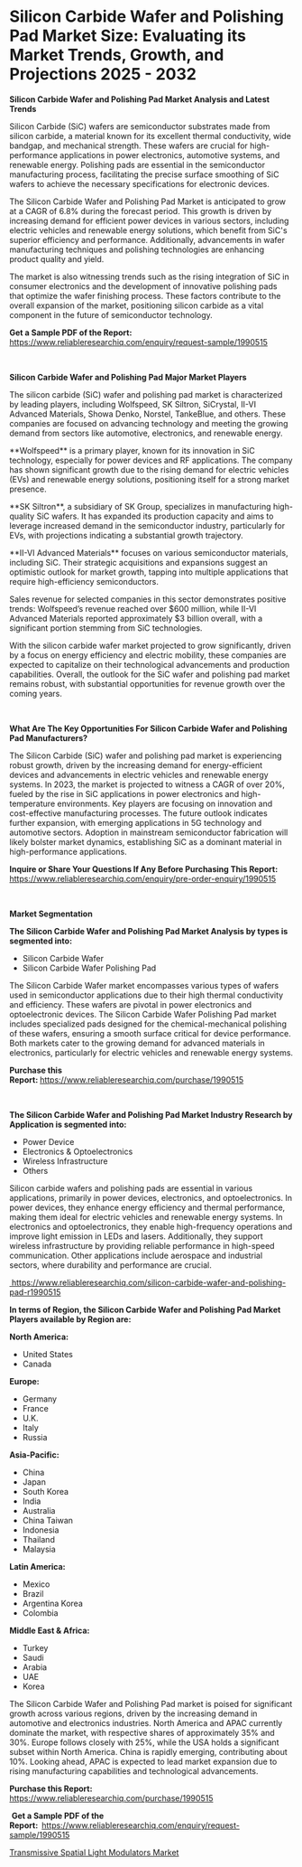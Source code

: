 <p><h1>Silicon Carbide Wafer and Polishing Pad Market Size: Evaluating its Market Trends, Growth, and Projections 2025 - 2032</h1></p><p><strong>Silicon Carbide Wafer and Polishing Pad Market Analysis and Latest Trends</strong></p>
<p><p>Silicon Carbide (SiC) wafers are semiconductor substrates made from silicon carbide, a material known for its excellent thermal conductivity, wide bandgap, and mechanical strength. These wafers are crucial for high-performance applications in power electronics, automotive systems, and renewable energy. Polishing pads are essential in the semiconductor manufacturing process, facilitating the precise surface smoothing of SiC wafers to achieve the necessary specifications for electronic devices.</p><p>The Silicon Carbide Wafer and Polishing Pad Market is anticipated to grow at a CAGR of 6.8% during the forecast period. This growth is driven by increasing demand for efficient power devices in various sectors, including electric vehicles and renewable energy solutions, which benefit from SiC's superior efficiency and performance. Additionally, advancements in wafer manufacturing techniques and polishing technologies are enhancing product quality and yield. </p><p>The market is also witnessing trends such as the rising integration of SiC in consumer electronics and the development of innovative polishing pads that optimize the wafer finishing process. These factors contribute to the overall expansion of the market, positioning silicon carbide as a vital component in the future of semiconductor technology.</p></p>
<p><strong>Get a Sample PDF of the Report:&nbsp;</strong> <a href="https://www.reliableresearchiq.com/enquiry/request-sample/1990515?utm_campaign=2810&utm_medium=2&utm_source=Github&utm_content=ia&utm_term=07042025&utm_id=silicon-carbide-wafer-and-polishing-pad">https://www.reliableresearchiq.com/enquiry/request-sample/1990515</a></p>
<p>&nbsp;</p>
<p><strong>Silicon Carbide Wafer and Polishing Pad Major Market Players</strong></p>
<p><p>The silicon carbide (SiC) wafer and polishing pad market is characterized by leading players, including Wolfspeed, SK Siltron, SiCrystal, II-VI Advanced Materials, Showa Denko, Norstel, TankeBlue, and others. These companies are focused on advancing technology and meeting the growing demand from sectors like automotive, electronics, and renewable energy.</p><p>**Wolfspeed** is a primary player, known for its innovation in SiC technology, especially for power devices and RF applications. The company has shown significant growth due to the rising demand for electric vehicles (EVs) and renewable energy solutions, positioning itself for a strong market presence.</p><p>**SK Siltron**, a subsidiary of SK Group, specializes in manufacturing high-quality SiC wafers. It has expanded its production capacity and aims to leverage increased demand in the semiconductor industry, particularly for EVs, with projections indicating a substantial growth trajectory.</p><p>**II-VI Advanced Materials** focuses on various semiconductor materials, including SiC. Their strategic acquisitions and expansions suggest an optimistic outlook for market growth, tapping into multiple applications that require high-efficiency semiconductors.</p><p>Sales revenue for selected companies in this sector demonstrates positive trends: Wolfspeed’s revenue reached over $600 million, while II-VI Advanced Materials reported approximately $3 billion overall, with a significant portion stemming from SiC technologies.</p><p>With the silicon carbide wafer market projected to grow significantly, driven by a focus on energy efficiency and electric mobility, these companies are expected to capitalize on their technological advancements and production capabilities. Overall, the outlook for the SiC wafer and polishing pad market remains robust, with substantial opportunities for revenue growth over the coming years.</p></p>
<p>&nbsp;</p>
<p><strong>What Are The Key Opportunities For Silicon Carbide Wafer and Polishing Pad Manufacturers?</strong></p>
<p><p>The Silicon Carbide (SiC) wafer and polishing pad market is experiencing robust growth, driven by the increasing demand for energy-efficient devices and advancements in electric vehicles and renewable energy systems. In 2023, the market is projected to witness a CAGR of over 20%, fueled by the rise in SiC applications in power electronics and high-temperature environments. Key players are focusing on innovation and cost-effective manufacturing processes. The future outlook indicates further expansion, with emerging applications in 5G technology and automotive sectors. Adoption in mainstream semiconductor fabrication will likely bolster market dynamics, establishing SiC as a dominant material in high-performance applications.</p></p>
<p><strong>Inquire or Share Your Questions If Any Before Purchasing This Report:</strong> <a href="https://www.reliableresearchiq.com/enquiry/pre-order-enquiry/1990515?utm_campaign=2810&utm_medium=2&utm_source=Github&utm_content=ia&utm_term=07042025&utm_id=silicon-carbide-wafer-and-polishing-pad">https://www.reliableresearchiq.com/enquiry/pre-order-enquiry/1990515</a></p>
<p>&nbsp;</p>
<p><strong>Market Segmentation</strong></p>
<p><strong>The Silicon Carbide Wafer and Polishing Pad Market Analysis by types is segmented into:</strong></p>
<p><ul><li>Silicon Carbide Wafer</li><li>Silicon Carbide Wafer Polishing Pad</li></ul></p>
<p><p>The Silicon Carbide Wafer market encompasses various types of wafers used in semiconductor applications due to their high thermal conductivity and efficiency. These wafers are pivotal in power electronics and optoelectronic devices. The Silicon Carbide Wafer Polishing Pad market includes specialized pads designed for the chemical-mechanical polishing of these wafers, ensuring a smooth surface critical for device performance. Both markets cater to the growing demand for advanced materials in electronics, particularly for electric vehicles and renewable energy systems.</p></p>
<p><strong>Purchase this Report:&nbsp;</strong><a href="https://www.reliableresearchiq.com/purchase/1990515?utm_campaign=2810&utm_medium=2&utm_source=Github&utm_content=ia&utm_term=07042025&utm_id=silicon-carbide-wafer-and-polishing-pad">https://www.reliableresearchiq.com/purchase/1990515</a></p>
<p>&nbsp;</p>
<p><strong>The Silicon Carbide Wafer and Polishing Pad Market Industry Research by Application is segmented into:</strong></p>
<p><ul><li>Power Device</li><li>Electronics & Optoelectronics</li><li>Wireless Infrastructure</li><li>Others</li></ul></p>
<p><p>Silicon carbide wafers and polishing pads are essential in various applications, primarily in power devices, electronics, and optoelectronics. In power devices, they enhance energy efficiency and thermal performance, making them ideal for electric vehicles and renewable energy systems. In electronics and optoelectronics, they enable high-frequency operations and improve light emission in LEDs and lasers. Additionally, they support wireless infrastructure by providing reliable performance in high-speed communication. Other applications include aerospace and industrial sectors, where durability and performance are crucial.</p></p>
<p><a href="https://www.reliableresearchiq.com/silicon-carbide-wafer-and-polishing-pad-r1990515?utm_campaign=2810&utm_medium=2&utm_source=Github&utm_content=ia&utm_term=07042025&utm_id=silicon-carbide-wafer-and-polishing-pad">&nbsp;https://www.reliableresearchiq.com/silicon-carbide-wafer-and-polishing-pad-r1990515</a></p>
<p><strong>In terms of Region, the Silicon Carbide Wafer and Polishing Pad Market Players available by Region are:</strong></p>
<p>
    <p> <strong> North America: </strong>
        <ul>
            <li>United States</li>
            <li>Canada</li>
        </ul>
        </p> 
    <p> <strong> Europe: </strong>
        <ul>
            <li>Germany</li>
            <li>France</li>
            <li>U.K.</li>
            <li>Italy</li>
            <li>Russia</li>
        </ul>
        </p> 
    <p> <strong> Asia-Pacific: </strong>
        <ul>
            <li>China</li>
            <li>Japan</li>
            <li>South Korea</li>
            <li>India</li>
            <li>Australia</li>
            <li>China Taiwan</li>
            <li>Indonesia</li>
            <li>Thailand</li>
            <li>Malaysia</li>
        </ul>
        </p> 
    <p> <strong> Latin America: </strong>
        <ul>
            <li>Mexico</li>
            <li>Brazil</li>
            <li>Argentina Korea</li>
            <li>Colombia</li>
        </ul>
        </p> 
    <p> <strong> Middle East & Africa: </strong>
        <ul>
            <li>Turkey</li>
            <li>Saudi</li>
            <li>Arabia</li>
            <li>UAE</li>
            <li>Korea</li>
        </ul>
    </p>
    </p>
<p><p>The Silicon Carbide Wafer and Polishing Pad market is poised for significant growth across various regions, driven by the increasing demand in automotive and electronics industries. North America and APAC currently dominate the market, with respective shares of approximately 35% and 30%. Europe follows closely with 25%, while the USA holds a significant subset within North America. China is rapidly emerging, contributing about 10%. Looking ahead, APAC is expected to lead market expansion due to rising manufacturing capabilities and technological advancements.</p></p>
<p><strong>Purchase this Report: </strong><a href="https://www.reliableresearchiq.com/purchase/1990515?utm_campaign=2810&utm_medium=2&utm_source=Github&utm_content=ia&utm_term=07042025&utm_id=silicon-carbide-wafer-and-polishing-pad">https://www.reliableresearchiq.com/purchase/1990515</a></p>
<p>&nbsp;<strong>Get a Sample PDF of the Report:&nbsp;&nbsp;</strong><a href="https://www.reliableresearchiq.com/enquiry/request-sample/1990515?utm_campaign=2810&utm_medium=2&utm_source=Github&utm_content=ia&utm_term=07042025&utm_id=silicon-carbide-wafer-and-polishing-pad">https://www.reliableresearchiq.com/enquiry/request-sample/1990515</a></p>
<p><strong></strong></p>
<p><p><a href="https://github.com/sadimsamid/Market-Research-Report-List-1/blob/main/transmissive-spatial-light-modulators-market.md?utm_campaign=2810&utm_medium=2&utm_source=Github&utm_content=ia&utm_term=07042025&utm_id=silicon-carbide-wafer-and-polishing-pad">Transmissive Spatial Light Modulators Market</a></p></p>